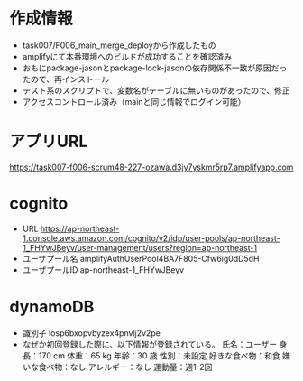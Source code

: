 
# 作成情報
- task007/F006_main_merge_deployから作成したもの
- amplifyにて本番環境へのビルドが成功することを確認済み
- おもにpackage-jasonとpackage-lock-jasonの依存関係不一致が原因だったので、再インストール
- テスト系のスクリプトで、変数名がテーブルに無いものがあったので、修正
- アクセスコントロール済み（mainと同じ情報でログイン可能）

# アプリURL
   https://task007-f006-scrum48-227-ozawa.d3jy7yskmr5rp7.amplifyapp.com

# cognito
- URL
     https://ap-northeast-1.console.aws.amazon.com/cognito/v2/idp/user-pools/ap-northeast-1_FHYwJBeyv/user-management/users?region=ap-northeast-1
- ユーザプール名
     amplifyAuthUserPool4BA7F805-Cfw6ig0dD5dH
- ユーザプールID
     ap-northeast-1_FHYwJBeyv

# dynamoDB
- 識別子
      losp6bxopvbyzex4pnvlj2v2pe
- なぜか初回登録した際に、以下情報が登録されている。
氏名：ユーザー
身長：170 cm
体重：65 kg
年齢：30 歳
性別：未設定
好きな食べ物：和食
嫌いな食べ物：なし
アレルギー：なし
運動量：週1-2回

